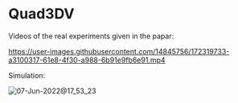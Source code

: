# Quad3DV
 

Videos of the real experiments given in the papar:

https://user-images.githubusercontent.com/14845756/172319733-a3100317-61e8-4f30-a988-6b91e9fb6e91.mp4

Simulation:

![07-Jun-2022@17_53_23](https://user-images.githubusercontent.com/14845756/172351959-0324385c-9373-4995-9215-a8949980ff50.gif)
